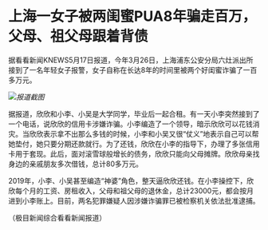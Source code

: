 # 上海一女子被两闺蜜PUA8年骗走百万，父母、祖父母跟着背债

据看看新闻KNEWS5月17日报道，今年3月26日，上海浦东公安分局六灶派出所接到了一名年轻女子报警，女子自称在长达8年的时间里被两个好闺蜜诈骗了一百多万元。

![](https://inews.gtimg.com/om_bt/Op2PfJLb9k3rf7BUms8DmZfGv2Jc5oU7-uMWOzjrdTgRAAA/1000)_报道截图_

据报道，欣欣和小李、小吴是大学同学，毕业后一起合租。有一天小李突然接到了一个电话，说欣欣的信用卡涉嫌诈骗。小李编造了一个领导，暗示欣欣可以花钱消灾。当欣欣表示拿不出那么多钱的时候，小李和小吴又很“仗义”地表示自己可以帮她垫付，她只要分期还款就行。为了还钱，欣欣在小李的指导下，办理了多张信用卡用于套现。此后，面对滚雪球般增长的债务，欣欣只能向父母摊牌。欣欣母亲找身边的亲戚朋友多次借钱，总计80多万元。

2019年，小李、小吴甚至编造“神婆”角色，整天逼欣欣还钱。在小李操控下，欣欣每个月的工资、房租收入，父母和祖父母的退休金，总计23000元，都会按月进到小李账上。目前，两名犯罪嫌疑人因涉嫌诈骗罪已被检察机关依法批准逮捕。

（极目新闻综合看看新闻报道）

